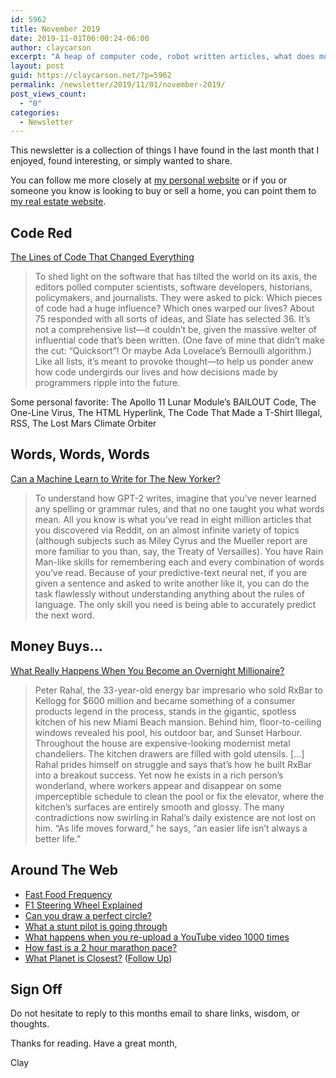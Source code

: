 ```yaml
---
id: 5962
title: November 2019
date: 2019-11-01T06:00:24-06:00
author: claycarson
excerpt: "A heap of computer code, robot written articles, what does money buy you, F1, circles, YouTube compression, our planetary neighbors, 2 hour marathon, and G's."
layout: post
guid: https://claycarson.net/?p=5962
permalink: /newsletter/2019/11/01/november-2019/
post_views_count:
  - "0"
categories:
  - Newsletter
---
```

<p>This newsletter is a collection of things I have found in the last month that I enjoyed, found interesting, or simply wanted to share.</p>
<p>You can follow me more closely at <a href="http://claycarson.net" title="Personal Website">my personal website</a> or if you or someone you know is looking to buy or sell a home, you can point them to <a href="http://claycarson.com" title="Business Website ">my real estate website</a>.</p>
<h2>Code Red</h2>
<p><a href="https://slate.com/technology/2019/10/consequential-computer-code-software-history.html">The Lines of Code That Changed Everything</a></p>
<blockquote>
<p>To shed light on the software that has tilted the world on its axis, the editors polled computer scientists, software developers, historians, policymakers, and journalists. They were asked to pick: Which pieces of code had a huge influence? Which ones warped our lives? About 75 responded with all sorts of ideas, and Slate has selected 36. It’s not a comprehensive list—it couldn’t be, given the massive welter of influential code that’s been written. (One fave of mine that didn’t make the cut: “Quicksort”! Or maybe Ada Lovelace’s Bernoulli algorithm.) Like all lists, it’s meant to provoke thought—to help us ponder anew how code undergirds our lives and how decisions made by programmers ripple into the future.</p>
</blockquote>
<p>Some personal favorite: The Apollo 11 Lunar Module’s BAILOUT Code, The One-Line Virus, The HTML Hyperlink, The Code That Made a T-Shirt Illegal, RSS, The Lost Mars Climate Orbiter</p>
<h2>Words, Words, Words</h2>
<p><a href="https://www.newyorker.com/magazine/2019/10/14/can-a-machine-learn-to-write-for-the-new-yorker?mbid=social_twitter&amp;utm_brand=tny&amp;utm_social-type=owned">Can a Machine Learn to Write for The New Yorker?</a></p>
<blockquote>
<p>To understand how GPT-2 writes, imagine that you’ve never learned any spelling or grammar rules, and that no one taught you what words mean. All you know is what you’ve read in eight million articles that you discovered via Reddit, on an almost infinite variety of topics (although subjects such as Miley Cyrus and the Mueller report are more familiar to you than, say, the Treaty of Versailles). You have Rain Man-like skills for remembering each and every combination of words you’ve read. Because of your predictive-text neural net, if you are given a sentence and asked to write another like it, you can do the task flawlessly without understanding anything about the rules of language. The only skill you need is being able to accurately predict the next word.</p>
</blockquote>
<h2>Money Buys...</h2>
<p><a href="https://marker.medium.com/what-really-happens-when-you-become-an-overnight-millionaire-acac42990175" title="What Really Happens When You Become an Overnight Millionaire?">What Really Happens When You Become an Overnight Millionaire?</a></p>
<blockquote>
<p>Peter Rahal, the 33-year-old energy bar impresario who sold RxBar to Kellogg for $600 million and became something of a consumer products legend in the process, stands in the gigantic, spotless kitchen of his new Miami Beach mansion. Behind him, floor-to-ceiling windows revealed his pool, his outdoor bar, and Sunset Harbour. Throughout the house are expensive-looking modernist metal chandeliers. The kitchen drawers are filled with gold utensils.
[…]
Rahal prides himself on struggle and says that’s how he built RxBar into a breakout success. Yet now he exists in a rich person’s wonderland, where workers appear and disappear on some imperceptible schedule to clean the pool or fix the elevator, where the kitchen’s surfaces are entirely smooth and glossy. The many contradictions now swirling in Rahal’s daily existence are not lost on him. “As life moves forward,” he says, “an easier life isn’t always a better life.”</p>
</blockquote>
<h2>Around The Web</h2>
<ul>
<li><a href="https://i.imgur.com/od94zOB.jpg" title="Fast Food Frequency">Fast Food Frequency</a></li>
<li><a href="https://www.youtube.com/watch?v=A-QQ0z8yVVA&amp;feature=youtu.be">F1 Steering Wheel Explained</a></li>
<li><a href="https://vole.wtf/perfect-circle/">Can you draw a perfect circle?</a></li>
<li><a href="https://gfycat.com/shinythisadmiralbutterfly">What a stunt pilot is going through</a></li>
<li><a href="https://www.youtube.com/watch?v=JR4KHfqw-oE&amp;feature=youtu.be">What happens when you re-upload a YouTube video 1000 times</a></li>
<li><a href="https://www.youtube.com/watch?v=Ds21U7coQzI&amp;feature=youtu.be">How fast is a 2 hour marathon pace?</a></li>
<li><a href="https://www.youtube.com/watch?v=SumDHcnCRuU&amp;" title="Which Planet is Closest?">What Planet is Closest?</a> (<a href="https://www.youtube.com/watch?v=SumDHcnCRuU&amp;" title="Re: Which Planet is Closest?">Follow Up</a>)</li>
</ul>
<h2>Sign Off</h2>
<p>Do not hesitate to reply to this months email to share links, wisdom, or thoughts.</p>
<p>Thanks for reading. Have a great month,</p>
<p>Clay</p>